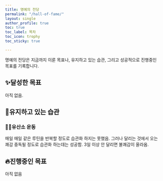 ```yaml
---
title: 명예의 전당
permalink: "/hall-of-fame/"
layout: single
author_profile: true
toc: true
toc_label: 목차
toc_icon: trophy
toc_sticky: true

---
```

명예의 전당은 지금까지 이룬 목표나, 유지하고 있는 습관, 그리고 성공적으로 진행중인 목표를 기록합니다.

## :sparkles:달성한 목표

아직 없음.

## :horse_racing:유지하고 있는 습관

### :running_man:유산소 운동

매일 매일 같은 루틴을 반복할 정도로 습관화 하지는 못했음. 그러나 달리는 것에서 오는 쾌감 중독될 정도로 습관화 하는데는 성공함. 3일 이상 안 달리면 불쾌감이 올라옴.

## :fire:진행중인 목표

아직 없음
